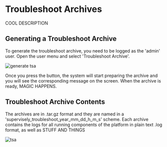 # Troubleshoot Archives
COOL DESCRIPTION

## Generating a Troubleshoot Archive

To generate the troubleshoot archive, you need to be logged as the 'admin' user. Open the user menu and select 'Troubleshoot Archive'.

![generate tsa](https://user-images.githubusercontent.com/48245050/228557293-69f40688-8067-4c32-97c0-75573682dc99.png)

Once you press the button, the system will start preparing the archive and you will see the corresponding message on the screen. When the archive is ready, MAGIC HAPPENS. 

## Troubleshoot Archive Contents

The archives are in .tar.gz format and they are named in a 'supervisely_troubleshoot_year_mm_dd_h_m_s' scheme.
Each archive contains the logs for all running components of the platform in plain text .log format, as well as STUFF AND THINGS

![tsa](https://user-images.githubusercontent.com/48245050/228561271-13ddfb37-8f59-44fa-8eb3-eaa6806ee2d2.png)
